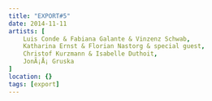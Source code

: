 ```yaml
---
title: "EXPORT#5"
date: 2014-11-11
artists: [
    Luis Conde & Fabiana Galante & Vinzenz Schwab,
    Katharina Ernst & Florian Nastorg & special guest,
    Christof Kurzmann & Isabelle Duthoit,
    JonÃ¡Å¡ Gruska
]
location: {}
tags: [export]
---
```


